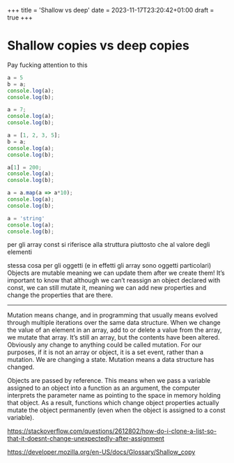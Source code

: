 +++
title = 'Shallow vs deep'
date = 2023-11-17T23:20:42+01:00
draft = true
+++

# Shallow copies vs deep copies

Pay fucking attention to this

```js
a = 5
b = a;
console.log(a);
console.log(b);

a = 7;
console.log(a);
console.log(b);

a = [1, 2, 3, 5];
b = a;
console.log(a);
console.log(b);

a[1] = 200;
console.log(a);
console.log(b);

a = a.map(a => a*10);
console.log(a);
console.log(b);

a = 'string'
console.log(a);
console.log(b);
```

per gli array const si riferisce alla struttura piuttosto che al valore degli elementi

stessa cosa per gli oggetti (e in effetti gli array sono oggetti particolari)
 Objects are mutable meaning we can update them after we create them!
It’s important to know that although we can’t reassign an object declared with const, we can still mutate it, meaning we can add new properties and change the properties that are there.

---

Mutation means change, and in programming that usually means evolved through multiple iterations over the same data structure. When we change the value of an element in an array, add to or delete a value from the array, we mutate that array. It’s still an array, but the contents have been altered.
Obviously any change to anything could be called mutation. For our purposes, if it is not an array or object, it is a set event, rather than a mutation. We are changing a state. Mutation means a data structure has changed.

Objects are passed by reference. This means when we pass a variable assigned to an object into a function as an argument, the computer interprets the parameter name as pointing to the space in memory holding that object. As a result, functions which change object properties actually mutate the object permanently (even when the object is assigned to a const variable).

https://stackoverflow.com/questions/2612802/how-do-i-clone-a-list-so-that-it-doesnt-change-unexpectedly-after-assignment

https://developer.mozilla.org/en-US/docs/Glossary/Shallow_copy



